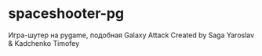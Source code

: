 # spaceshooter-pg
Игра-шутер на pygame, подобная Galaxy Attack 
Created by Saga Yaroslav & Kadchenko Timofey